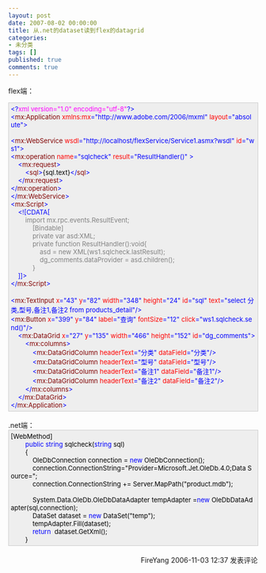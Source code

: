 ```yaml
---
layout: post
date: 2007-08-02 00:00:00
title: 从.net的dataset读到flex的datagrid
categories:
- 未分类
tags: []
published: true
comments: true
---
```

<p>flex端：<br />
<div style="BORDER-RIGHT: #cccccc 1px solid; PADDING-RIGHT: 5px; BORDER-TOP: #cccccc 1px solid; PADDING-LEFT: 4px; FONT-SIZE: 13px; PADDING-BOTTOM: 4px; BORDER-LEFT: #cccccc 1px solid; WIDTH: 98%; WORD-BREAK: break-all; PADDING-TOP: 4px; BORDER-BOTTOM: #cccccc 1px solid; BACKGROUND-COLOR: #eeeeee"><span style="COLOR: #0000ff">&lt;?</span><span style="COLOR: #ff00ff">xml&nbsp;version="1.0"&nbsp;encoding="utf-8"</span><span style="COLOR: #0000ff">?&gt;</span><span style="COLOR: #000000"><br /></span><span style="COLOR: #0000ff">&lt;</span><span style="COLOR: #800000">mx:Application&nbsp;</span><span style="COLOR: #ff0000">xmlns:mx</span><span style="COLOR: #0000ff">="http://www.adobe.com/2006/mxml"</span><span style="COLOR: #ff0000">&nbsp;layout</span><span style="COLOR: #0000ff">="absolute"</span><span style="COLOR: #0000ff">&gt;</span><span style="COLOR: #000000"><br /><br /></span><span style="COLOR: #0000ff">&lt;</span><span style="COLOR: #800000">mx:WebService&nbsp;</span><span style="COLOR: #ff0000">wsdl</span><span style="COLOR: #0000ff">="http://localhost/flexService/Service1.asmx?wsdl"</span><span style="COLOR: #ff0000">&nbsp;id</span><span style="COLOR: #0000ff">="ws1"</span><span style="COLOR: #0000ff">&gt;</span><span style="COLOR: #000000"><br /></span><span style="COLOR: #0000ff">&lt;</span><span style="COLOR: #800000">mx:operation&nbsp;</span><span style="COLOR: #ff0000">name</span><span style="COLOR: #0000ff">="sqlcheck"</span><span style="COLOR: #ff0000">&nbsp;result</span><span style="COLOR: #0000ff">="ResultHandler()"</span><span style="COLOR: #ff0000">&nbsp;</span><span style="COLOR: #0000ff">&gt;</span><span style="COLOR: #000000"><br />&nbsp;&nbsp;&nbsp;&nbsp;</span><span style="COLOR: #0000ff">&lt;</span><span style="COLOR: #800000">mx:request</span><span style="COLOR: #0000ff">&gt;</span><span style="COLOR: #000000"><br />&nbsp;&nbsp;&nbsp;&nbsp;&nbsp;&nbsp;&nbsp;&nbsp;</span><span style="COLOR: #0000ff">&lt;</span><span style="COLOR: #800000">sql</span><span style="COLOR: #0000ff">&gt;</span><span style="COLOR: #000000">{sql.text}</span><span style="COLOR: #0000ff">&lt;/</span><span style="COLOR: #800000">sql</span><span style="COLOR: #0000ff">&gt;</span><span style="COLOR: #000000"><br />&nbsp;&nbsp;&nbsp;&nbsp;</span><span style="COLOR: #0000ff">&lt;/</span><span style="COLOR: #800000">mx:request</span><span style="COLOR: #0000ff">&gt;</span><span style="COLOR: #000000"><br /></span><span style="COLOR: #0000ff">&lt;/</span><span style="COLOR: #800000">mx:operation</span><span style="COLOR: #0000ff">&gt;</span><span style="COLOR: #000000"><br /></span><span style="COLOR: #0000ff">&lt;/</span><span style="COLOR: #800000">mx:WebService</span><span style="COLOR: #0000ff">&gt;</span><span style="COLOR: #000000"><br /></span><span style="COLOR: #0000ff">&lt;</span><span style="COLOR: #800000">mx:Script</span><span style="COLOR: #0000ff">&gt;</span><span style="COLOR: #000000"><br />&nbsp;&nbsp;&nbsp;&nbsp;</span><span style="COLOR: #0000ff">&lt;![CDATA[</span><span style="COLOR: #808080"><br />&nbsp;&nbsp;&nbsp;&nbsp;&nbsp;&nbsp;&nbsp;&nbsp;import&nbsp;mx.rpc.events.ResultEvent;<br />&nbsp;&nbsp;&nbsp;&nbsp;&nbsp;&nbsp;&nbsp;&nbsp;&nbsp;&nbsp;&nbsp;&nbsp;[Bindable]<br />&nbsp;&nbsp;&nbsp;&nbsp;&nbsp;&nbsp;&nbsp;&nbsp;&nbsp;&nbsp;&nbsp;&nbsp;private&nbsp;var&nbsp;asd:XML;<br />&nbsp;&nbsp;&nbsp;&nbsp;&nbsp;&nbsp;&nbsp;&nbsp;&nbsp;&nbsp;&nbsp;&nbsp;private&nbsp;function&nbsp;ResultHandler():void{<br />&nbsp;&nbsp;&nbsp;&nbsp;&nbsp;&nbsp;&nbsp;&nbsp;&nbsp;&nbsp;&nbsp;&nbsp;&nbsp;&nbsp;&nbsp;&nbsp;asd&nbsp;=&nbsp;new&nbsp;XML(ws1.sqlcheck.lastResult);<br />&nbsp;&nbsp;&nbsp;&nbsp;&nbsp;&nbsp;&nbsp;&nbsp;&nbsp;&nbsp;&nbsp;&nbsp;&nbsp;&nbsp;&nbsp;&nbsp;dg_comments.dataProvider&nbsp;=&nbsp;asd.children();<br />&nbsp;&nbsp;&nbsp;&nbsp;&nbsp;&nbsp;&nbsp;&nbsp;&nbsp;&nbsp;&nbsp;&nbsp;}<br />&nbsp;&nbsp;&nbsp;&nbsp;</span><span style="COLOR: #0000ff">]]&gt;</span><span style="COLOR: #000000"><br /></span><span style="COLOR: #0000ff">&lt;/</span><span style="COLOR: #800000">mx:Script</span><span style="COLOR: #0000ff">&gt;</span><span style="COLOR: #000000"><br /><br /></span><span style="COLOR: #0000ff">&lt;</span><span style="COLOR: #800000">mx:TextInput&nbsp;</span><span style="COLOR: #ff0000">x</span><span style="COLOR: #0000ff">="43"</span><span style="COLOR: #ff0000">&nbsp;y</span><span style="COLOR: #0000ff">="82"</span><span style="COLOR: #ff0000">&nbsp;width</span><span style="COLOR: #0000ff">="348"</span><span style="COLOR: #ff0000">&nbsp;height</span><span style="COLOR: #0000ff">="24"</span><span style="COLOR: #ff0000">&nbsp;id</span><span style="COLOR: #0000ff">="sql"</span><span style="COLOR: #ff0000">&nbsp;text</span><span style="COLOR: #0000ff">="select&nbsp;分类,型号,备注1,备注2&nbsp;from&nbsp;products_detail"</span><span style="COLOR: #0000ff">/&gt;</span><span style="COLOR: #000000"><br /></span><span style="COLOR: #0000ff">&lt;</span><span style="COLOR: #800000">mx:Button&nbsp;</span><span style="COLOR: #ff0000">x</span><span style="COLOR: #0000ff">="399"</span><span style="COLOR: #ff0000">&nbsp;y</span><span style="COLOR: #0000ff">="84"</span><span style="COLOR: #ff0000">&nbsp;label</span><span style="COLOR: #0000ff">="查询"</span><span style="COLOR: #ff0000">&nbsp;fontSize</span><span style="COLOR: #0000ff">="12"</span><span style="COLOR: #ff0000">&nbsp;click</span><span style="COLOR: #0000ff">="ws1.sqlcheck.send()"</span><span style="COLOR: #0000ff">/&gt;</span><span style="COLOR: #000000"><br />&nbsp;&nbsp;&nbsp;&nbsp;</span><span style="COLOR: #0000ff">&lt;</span><span style="COLOR: #800000">mx:DataGrid&nbsp;</span><span style="COLOR: #ff0000">x</span><span style="COLOR: #0000ff">="27"</span><span style="COLOR: #ff0000">&nbsp;y</span><span style="COLOR: #0000ff">="135"</span><span style="COLOR: #ff0000">&nbsp;width</span><span style="COLOR: #0000ff">="466"</span><span style="COLOR: #ff0000">&nbsp;height</span><span style="COLOR: #0000ff">="152"</span><span style="COLOR: #ff0000">&nbsp;id</span><span style="COLOR: #0000ff">="dg_comments"</span><span style="COLOR: #0000ff">&gt;</span><span style="COLOR: #000000"><br />&nbsp;&nbsp;&nbsp;&nbsp;&nbsp;&nbsp;&nbsp;&nbsp;</span><span style="COLOR: #0000ff">&lt;</span><span style="COLOR: #800000">mx:columns</span><span style="COLOR: #0000ff">&gt;</span><span style="COLOR: #000000"><br />&nbsp;&nbsp;&nbsp;&nbsp;&nbsp;&nbsp;&nbsp;&nbsp;&nbsp;&nbsp;&nbsp;&nbsp;</span><span style="COLOR: #0000ff">&lt;</span><span style="COLOR: #800000">mx:DataGridColumn&nbsp;</span><span style="COLOR: #ff0000">headerText</span><span style="COLOR: #0000ff">="分类"</span><span style="COLOR: #ff0000">&nbsp;dataField</span><span style="COLOR: #0000ff">="分类"</span><span style="COLOR: #0000ff">/&gt;</span><span style="COLOR: #000000"><br />&nbsp;&nbsp;&nbsp;&nbsp;&nbsp;&nbsp;&nbsp;&nbsp;&nbsp;&nbsp;&nbsp;&nbsp;</span><span style="COLOR: #0000ff">&lt;</span><span style="COLOR: #800000">mx:DataGridColumn&nbsp;</span><span style="COLOR: #ff0000">headerText</span><span style="COLOR: #0000ff">="型号"</span><span style="COLOR: #ff0000">&nbsp;dataField</span><span style="COLOR: #0000ff">="型号"</span><span style="COLOR: #0000ff">/&gt;</span><span style="COLOR: #000000"><br />&nbsp;&nbsp;&nbsp;&nbsp;&nbsp;&nbsp;&nbsp;&nbsp;&nbsp;&nbsp;&nbsp;&nbsp;</span><span style="COLOR: #0000ff">&lt;</span><span style="COLOR: #800000">mx:DataGridColumn&nbsp;</span><span style="COLOR: #ff0000">headerText</span><span style="COLOR: #0000ff">="备注1"</span><span style="COLOR: #ff0000">&nbsp;dataField</span><span style="COLOR: #0000ff">="备注1"</span><span style="COLOR: #0000ff">/&gt;</span><span style="COLOR: #000000"><br />&nbsp;&nbsp;&nbsp;&nbsp;&nbsp;&nbsp;&nbsp;&nbsp;&nbsp;&nbsp;&nbsp;&nbsp;</span><span style="COLOR: #0000ff">&lt;</span><span style="COLOR: #800000">mx:DataGridColumn&nbsp;</span><span style="COLOR: #ff0000">headerText</span><span style="COLOR: #0000ff">="备注2"</span><span style="COLOR: #ff0000">&nbsp;dataField</span><span style="COLOR: #0000ff">="备注2"</span><span style="COLOR: #0000ff">/&gt;</span><span style="COLOR: #000000"><br />&nbsp;&nbsp;&nbsp;&nbsp;&nbsp;&nbsp;&nbsp;&nbsp;</span><span style="COLOR: #0000ff">&lt;/</span><span style="COLOR: #800000">mx:columns</span><span style="COLOR: #0000ff">&gt;</span><span style="COLOR: #000000"><br />&nbsp;&nbsp;&nbsp;&nbsp;</span><span style="COLOR: #0000ff">&lt;/</span><span style="COLOR: #800000">mx:DataGrid</span><span style="COLOR: #0000ff">&gt;</span><span style="COLOR: #000000"><br /></span><span style="COLOR: #0000ff">&lt;/</span><span style="COLOR: #800000">mx:Application</span><span style="COLOR: #0000ff">&gt;</span><span style="COLOR: #000000"><br /></span></div>
<br />.net端：<br />
<div style="BORDER-RIGHT: #cccccc 1px solid; PADDING-RIGHT: 5px; BORDER-TOP: #cccccc 1px solid; PADDING-LEFT: 4px; FONT-SIZE: 13px; PADDING-BOTTOM: 4px; BORDER-LEFT: #cccccc 1px solid; WIDTH: 98%; WORD-BREAK: break-all; PADDING-TOP: 4px; BORDER-BOTTOM: #cccccc 1px solid; BACKGROUND-COLOR: #eeeeee"><span style="COLOR: #000000">[WebMethod]<br />&nbsp;&nbsp;&nbsp;&nbsp;&nbsp;&nbsp;&nbsp;&nbsp;</span><span style="COLOR: #0000ff">public</span><span style="COLOR: #000000">&nbsp;</span><span style="COLOR: #0000ff">string</span><span style="COLOR: #000000">&nbsp;sqlcheck(</span><span style="COLOR: #0000ff">string</span><span style="COLOR: #000000">&nbsp;sql)<br />&nbsp;&nbsp;&nbsp;&nbsp;&nbsp;&nbsp;&nbsp;&nbsp;{<br />&nbsp;&nbsp;&nbsp;&nbsp;&nbsp;&nbsp;&nbsp;&nbsp;&nbsp;&nbsp;&nbsp;&nbsp;OleDbConnection&nbsp;connection&nbsp;</span><span style="COLOR: #000000">=</span><span style="COLOR: #000000">&nbsp;</span><span style="COLOR: #0000ff">new</span><span style="COLOR: #000000">&nbsp;OleDbConnection();<br />&nbsp;&nbsp;&nbsp;&nbsp;&nbsp;&nbsp;&nbsp;&nbsp;&nbsp;&nbsp;&nbsp;&nbsp;connection.ConnectionString</span><span style="COLOR: #000000">=</span><span style="COLOR: #000000">"</span><span style="COLOR: #000000">Provider=Microsoft.Jet.OleDb.4.0;Data&nbsp;Source=</span><span style="COLOR: #000000">"</span><span style="COLOR: #000000">;<br />&nbsp;&nbsp;&nbsp;&nbsp;&nbsp;&nbsp;&nbsp;&nbsp;&nbsp;&nbsp;&nbsp;&nbsp;connection.ConnectionString&nbsp;</span><span style="COLOR: #000000">+=</span><span style="COLOR: #000000">&nbsp;Server.MapPath(</span><span style="COLOR: #000000">"</span><span style="COLOR: #000000">product.mdb</span><span style="COLOR: #000000">"</span><span style="COLOR: #000000">);<br /><br />&nbsp;&nbsp;&nbsp;&nbsp;&nbsp;&nbsp;&nbsp;&nbsp;&nbsp;&nbsp;&nbsp;&nbsp;System.Data.OleDb.OleDbDataAdapter&nbsp;tempAdapter&nbsp;</span><span style="COLOR: #000000">=</span><span style="COLOR: #0000ff">new</span><span style="COLOR: #000000">&nbsp;OleDbDataAdapter(sql,connection);<br />&nbsp;&nbsp;&nbsp;&nbsp;&nbsp;&nbsp;&nbsp;&nbsp;&nbsp;&nbsp;&nbsp;&nbsp;DataSet&nbsp;dataset&nbsp;</span><span style="COLOR: #000000">=</span><span style="COLOR: #000000">&nbsp;</span><span style="COLOR: #0000ff">new</span><span style="COLOR: #000000">&nbsp;DataSet(</span><span style="COLOR: #000000">"</span><span style="COLOR: #000000">temp</span><span style="COLOR: #000000">"</span><span style="COLOR: #000000">);<br />&nbsp;&nbsp;&nbsp;&nbsp;&nbsp;&nbsp;&nbsp;&nbsp;&nbsp;&nbsp;&nbsp;&nbsp;tempAdapter.Fill(dataset);<br />&nbsp;&nbsp;&nbsp;&nbsp;&nbsp;&nbsp;&nbsp;&nbsp;&nbsp;&nbsp;&nbsp;&nbsp;</span><span style="COLOR: #0000ff">return</span><span style="COLOR: #000000">&nbsp;&nbsp;dataset.GetXml();<br />&nbsp;&nbsp;&nbsp;&nbsp;&nbsp;&nbsp;&nbsp;&nbsp;}</span></div>
<img src="http://www.cnblogs.com/FireYang/aggbug/548919.html" width="1" height="1" /><br /><br /><div align="right"><a style="text-decoration:none;" href="http://FireYang.cnblogs.com/" target="_blank">FireYang</a> 2006-11-03 12:37 <a href="http://www.cnblogs.com/FireYang/archive/2006/11/03/548919.html#Feedback" target="_blank" style="text-decoration:none;">发表评论</a></div></p>
